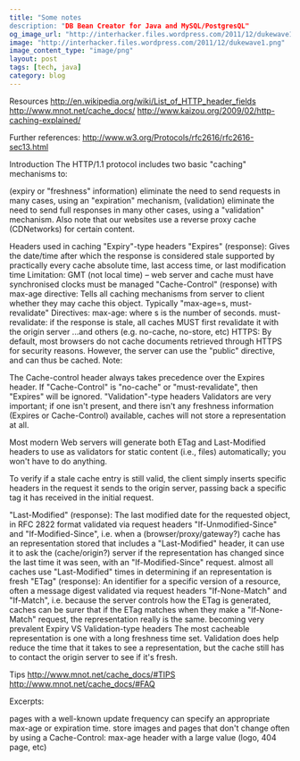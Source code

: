 ```yaml
---
title: "Some notes 
description: "DB Bean Creator for Java and MySQL/PostgresQL"
og_image_url: "http://interhacker.files.wordpress.com/2011/12/dukewave1.png"
image: "http://interhacker.files.wordpress.com/2011/12/dukewave1.png"
image_content_type: "image/png"
layout: post
tags: [tech, java]
category: blog
---
```




Resources
http://en.wikipedia.org/wiki/List_of_HTTP_header_fields
http://www.mnot.net/cache_docs/
http://www.kaizou.org/2009/02/http-caching-explained/

Further references:
http://www.w3.org/Protocols/rfc2616/rfc2616-sec13.html

Introduction
The HTTP/1.1 protocol includes two basic "caching" mechanisms to:

(expiry or "freshness" information) eliminate the need to send requests in many cases, using an "expiration" mechanism,
(validation) eliminate the need to send full responses in many other cases, using a "validation" mechanism.
Also note that our websites use a reverse proxy cache (CDNetworks) for certain content.

Headers used in caching
"Expiry"-type headers
"Expires" (response): Gives the date/time after which the response is considered stale
supported by practically every cache
absolute time, last access time, or last modification time
Limitation: GMT (not local time) – web server and cache must have synchronised clocks
must be managed
"Cache-Control" (response) with max-age directive: Tells all caching mechanisms from server to client whether they may cache this object. Typically "max-age=s, must-revalidate"
Directives:
max-age: where s is the number of seconds.
must-revalidate: if the response is stale, all caches MUST first revalidate it with the origin server
...and others (e.g. no-cache, no-store, etc)
HTTPS: By default, most browsers do not cache documents retrieved through HTTPS for security reasons. However, the server can use the "public" directive, and can thus be cached.
Note:

The Cache-control header always takes precedence over the Expires header.
If "Cache-Control" is "no-cache" or "must-revalidate", then "Expires" will be ignored.
"Validation"-type headers
Validators are very important; if one isn't present, and there isn't any freshness information (Expires or Cache-Control) available, caches will not store a representation at all.

Most modern Web servers will generate both ETag and Last-Modified headers to use as validators for static content (i.e., files) automatically; you won't have to do anything.

To verify if a stale cache entry is still valid, the client simply inserts specific headers in the request it sends to the origin server, passing back a specific tag it has received in the initial request.

"Last-Modified" (response): The last modified date for the requested object, in RFC 2822 format
validated via request headers "If-Unmodified-Since" and "If-Modified-Since", i.e. when a (browser/proxy/gateway?) cache has an representation stored that includes a "Last-Modified" header, it can use it to ask the (cache/origin?) server if the representation has changed since the last time it was seen, with an "If-Modified-Since" request.
almost all caches use "Last-Modified" times in determining if an representation is fresh
"ETag" (response): An identifier for a specific version of a resource, often a message digest
validated via request headers "If-None-Match" and "If-Match", i.e. because the server controls how the ETag is generated, caches can be surer that if the ETag matches when they make a "If-None-Match" request, the representation really is the same.
becoming very prevalent
Expiry VS Validation-type headers
The most cacheable representation is one with a long freshness time set. Validation does help reduce the time that it takes to see a representation, but the cache still has to contact the origin server to see if it's fresh.

Tips
http://www.mnot.net/cache_docs/#TIPS
http://www.mnot.net/cache_docs/#FAQ

Excerpts:

pages with a well-known update frequency can specify an appropriate max-age or expiration time.
store images and pages that don't change often by using a Cache-Control: max-age header with a large value (logo, 404 page, etc)
